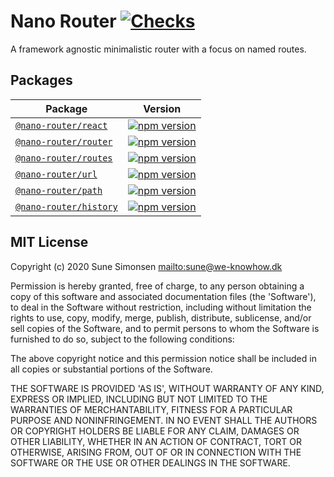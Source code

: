 # Nano Router [![Checks](https://github.com/sunesimonsen/nano-router/workflows/Checks/badge.svg)](https://github.com/sunesimonsen/nano-router/actions?query=workflow%3AChecks+branch%3Amaster)

A framework agnostic minimalistic router with a focus on named routes.

## Packages

| Package                                    | Version                                                 |
| ------------------------------------------ | ------------------------------------------------------- |
| [`@nano-router/react`](packages/react)     | [![npm version][react npm version]][react npm link]     |
| [`@nano-router/router`](packages/router)   | [![npm version][router npm version]][router npm link]   |
| [`@nano-router/routes`](packages/routes)   | [![npm version][routes npm version]][routes npm link]   |
| [`@nano-router/url`](packages/url)         | [![npm version][url npm version]][url npm link]         |
| [`@nano-router/path`](packages/path)       | [![npm version][path npm version]][path npm link]       |
| [`@nano-router/history`](packages/history) | [![npm version][history npm version]][history npm link] |

[react npm version]: https://flat.badgen.net/npm/v/@nano-router/react
[react npm link]: https://www.npmjs.com/package/@nano-router/react
[router npm version]: https://flat.badgen.net/npm/v/@nano-router/router
[router npm link]: https://www.npmjs.com/package/@nano-router/router
[routes npm version]: https://flat.badgen.net/npm/v/@nano-router/routes
[routes npm link]: https://www.npmjs.com/package/@nano-router/routes
[url npm version]: https://flat.badgen.net/npm/v/@nano-router/url
[url npm link]: https://www.npmjs.com/package/@nano-router/url
[path npm version]: https://flat.badgen.net/npm/v/@nano-router/path
[path npm link]: https://www.npmjs.com/package/@nano-router/path
[history npm version]: https://flat.badgen.net/npm/v/@nano-router/history
[history npm link]: https://www.npmjs.com/package/@nano-router/history

## MIT License

Copyright (c) 2020 Sune Simonsen <mailto:sune@we-knowhow.dk>

Permission is hereby granted, free of charge, to any person obtaining
a copy of this software and associated documentation files (the
'Software'), to deal in the Software without restriction, including
without limitation the rights to use, copy, modify, merge, publish,
distribute, sublicense, and/or sell copies of the Software, and to
permit persons to whom the Software is furnished to do so, subject to
the following conditions:

The above copyright notice and this permission notice shall be
included in all copies or substantial portions of the Software.

THE SOFTWARE IS PROVIDED 'AS IS', WITHOUT WARRANTY OF ANY KIND,
EXPRESS OR IMPLIED, INCLUDING BUT NOT LIMITED TO THE WARRANTIES OF
MERCHANTABILITY, FITNESS FOR A PARTICULAR PURPOSE AND
NONINFRINGEMENT. IN NO EVENT SHALL THE AUTHORS OR COPYRIGHT HOLDERS BE
LIABLE FOR ANY CLAIM, DAMAGES OR OTHER LIABILITY, WHETHER IN AN ACTION
OF CONTRACT, TORT OR OTHERWISE, ARISING FROM, OUT OF OR IN CONNECTION
WITH THE SOFTWARE OR THE USE OR OTHER DEALINGS IN THE SOFTWARE.
